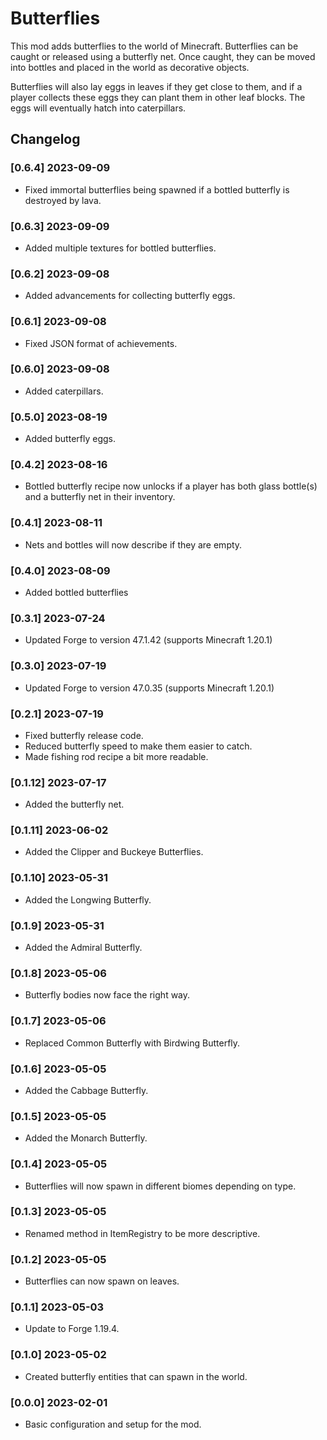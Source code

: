 # Butterflies
 This mod adds butterflies to the world of Minecraft. Butterflies can be caught
 or released using a butterfly net. Once caught, they can be moved into bottles
 and placed in the world as decorative objects.

 Butterflies will also lay eggs in leaves if they get close to them, and if a
 player collects these eggs they can plant them in other leaf blocks. The eggs
 will eventually hatch into caterpillars.
 
## Changelog

### [0.6.4] 2023-09-09
 - Fixed immortal butterflies being spawned if a bottled butterfly is destroyed by lava.

### [0.6.3] 2023-09-09
 - Added multiple textures for bottled butterflies.

### [0.6.2] 2023-09-08
 - Added advancements for collecting butterfly eggs.

### [0.6.1] 2023-09-08
 - Fixed JSON format of achievements. 

### [0.6.0] 2023-09-08
 - Added caterpillars.

### [0.5.0] 2023-08-19
 - Added butterfly eggs.

### [0.4.2] 2023-08-16
- Bottled butterfly recipe now unlocks if a player has both glass bottle(s) and
  a butterfly net in their inventory.

### [0.4.1] 2023-08-11
- Nets and bottles will now describe if they are empty.

### [0.4.0] 2023-08-09
- Added bottled butterflies

### [0.3.1] 2023-07-24
- Updated Forge to version 47.1.42 (supports Minecraft 1.20.1)
 
### [0.3.0] 2023-07-19
- Updated Forge to version 47.0.35 (supports Minecraft 1.20.1)

### [0.2.1] 2023-07-19
- Fixed butterfly release code.
- Reduced butterfly speed to make them easier to catch.
- Made fishing rod recipe a bit more readable.

### [0.1.12] 2023-07-17
- Added the butterfly net.

### [0.1.11] 2023-06-02
- Added the Clipper and Buckeye Butterflies.

### [0.1.10] 2023-05-31
- Added the Longwing Butterfly.

### [0.1.9] 2023-05-31
- Added the Admiral Butterfly.

### [0.1.8] 2023-05-06
- Butterfly bodies now face the right way.

### [0.1.7] 2023-05-06
- Replaced Common Butterfly with Birdwing Butterfly.

### [0.1.6] 2023-05-05
- Added the Cabbage Butterfly.

### [0.1.5] 2023-05-05
- Added the Monarch Butterfly.

### [0.1.4] 2023-05-05
- Butterflies will now spawn in different biomes depending on type.

### [0.1.3] 2023-05-05
- Renamed method in ItemRegistry to be more descriptive.

### [0.1.2] 2023-05-05
- Butterflies can now spawn on leaves.

### [0.1.1] 2023-05-03
- Update to Forge 1.19.4.

### [0.1.0] 2023-05-02
- Created butterfly entities that can spawn in the world.

### [0.0.0] 2023-02-01
- Basic configuration and setup for the mod.
